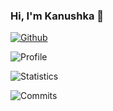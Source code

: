 ### Hi, I'm Kanushka 👋
<!--
- 🔭 I’m currently working on ...
- 🌱 I’m currently learning ...
- 👯 I’m looking to collaborate on ...
- 🤔 I’m looking for help with ...
- 💬 Ask me about ...
- 📫 How to reach me: ...
- 😄 Pronouns: ...
- ⚡ Fun fact: ...
-->

[![Github](https://img.shields.io/github/followers/kanushka?label=Follow&style=social)](https://github.com/kanushka) 

![Profile](http://github-profile-summary-cards.vercel.app/api/cards/profile-details?username=kanushka&theme=github)

![Statistics](https://github-readme-stats.vercel.app/api?username=kanushka&show_icons=true&theme=github) 

![Commits](http://github-profile-summary-cards.vercel.app/api/cards/most-commit-language?username=kanushka&theme=github)
